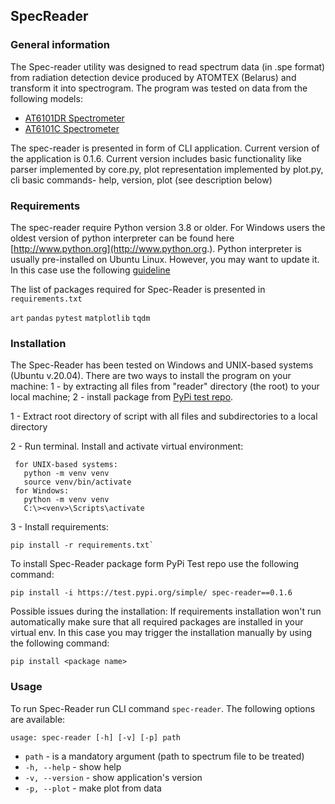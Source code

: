 ## SpecReader
### General information
The Spec-reader utility was designed to read spectrum data (in .spe format) from radiation detection device produced by 
ATOMTEX (Belarus) and transform it into spectrogram. The program was tested on data from the following models:
- [AT6101DR Spectrometer](https://atomtex.com/en/at6101dr-spectrometer)
- [AT6101C Spectrometer](https://atomtex.com/en/portable-spectrometers-backpack-based-radiation-detectors-brd/at6101c-at6101cm-spectrometers)

The spec-reader is presented in form of CLI application. Current version of the application is 0.1.6. Current version includes basic functionality like parser implemented by core.py, plot representation implemented by plot.py, cli basic commands- help, version, plot (see description below) 

### Requirements

The spec-reader require Python version 3.8 or older. For Windows users the oldest version of python interpreter can be found
here [http://www.python.org](http://www.python.org.). Python interpreter is usually pre-installed on Ubuntu Linux. However,
you may want to update it. In this case use the following [guideline](https://linuxize.com/post/how-to-install-python-3-9-on-ubuntu-20-04/)

The list of packages required for Spec-Reader is presented in `requirements.txt`

`art`
`pandas`
`pytest`
`matplotlib`
`tqdm`

### Installation 
The Spec-Reader has been tested on Windows and UNIX-based systems (Ubuntu v.20.04).
There are two ways to install the program on your machine: 1 - by extracting all files from "reader" directory (the root)
to your local machine; 2 - install package from [PyPi test repo](https://test.pypi.org/project/spec-reader/).

1 - Extract root directory of script with all files and subdirectories to a local directory

2 - Run terminal. Install and activate virtual environment:

     for UNIX-based systems:
       python -m venv venv
       source venv/bin/activate
     for Windows:    
       python -m venv venv
       C:\><venv>\Scripts\activate

3 - Install requirements: 

    pip install -r requirements.txt`

To install Spec-Reader package form PyPi Test repo use the following command:

`pip install -i https://test.pypi.org/simple/ spec-reader==0.1.6`

Possible issues during the installation:
If requirements installation won't run automatically make sure that all required packages are installed in your virtual env.
In this case you may trigger the installation manually by using the following command:

`pip install <package name>`

### Usage

To run Spec-Reader run CLI command `spec-reader`. The following options are available:

`usage: spec-reader [-h] [-v] [-p] path`

* `path` - is a mandatory argument (path to spectrum file to be treated) 
* `-h, --help` - show help
* `-v, --version` - show application's version
* `-p, --plot` - make plot from data


